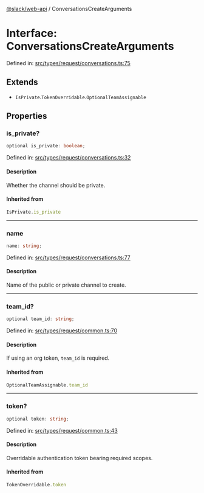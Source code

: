 [@slack/web-api](../index.md) / ConversationsCreateArguments

# Interface: ConversationsCreateArguments

Defined in: [src/types/request/conversations.ts:75](https://github.com/slackapi/node-slack-sdk/blob/main/packages/web-api/src/types/request/conversations.ts#L75)

## Extends

- `IsPrivate`.`TokenOverridable`.`OptionalTeamAssignable`

## Properties

### is\_private?

```ts
optional is_private: boolean;
```

Defined in: [src/types/request/conversations.ts:32](https://github.com/slackapi/node-slack-sdk/blob/main/packages/web-api/src/types/request/conversations.ts#L32)

#### Description

Whether the channel should be private.

#### Inherited from

```ts
IsPrivate.is_private
```

***

### name

```ts
name: string;
```

Defined in: [src/types/request/conversations.ts:77](https://github.com/slackapi/node-slack-sdk/blob/main/packages/web-api/src/types/request/conversations.ts#L77)

#### Description

Name of the public or private channel to create.

***

### team\_id?

```ts
optional team_id: string;
```

Defined in: [src/types/request/common.ts:70](https://github.com/slackapi/node-slack-sdk/blob/main/packages/web-api/src/types/request/common.ts#L70)

#### Description

If using an org token, `team_id` is required.

#### Inherited from

```ts
OptionalTeamAssignable.team_id
```

***

### token?

```ts
optional token: string;
```

Defined in: [src/types/request/common.ts:43](https://github.com/slackapi/node-slack-sdk/blob/main/packages/web-api/src/types/request/common.ts#L43)

#### Description

Overridable authentication token bearing required scopes.

#### Inherited from

```ts
TokenOverridable.token
```

